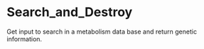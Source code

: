 # Search_and_Destroy
Get input to search in a metabolism data base and return genetic information. 

